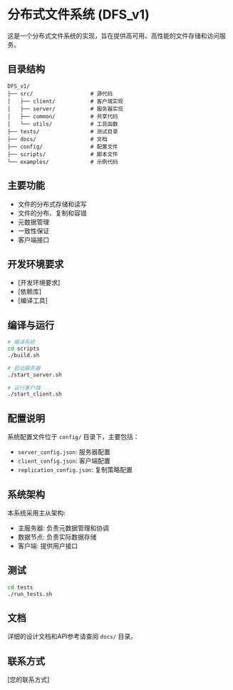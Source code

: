 # 分布式文件系统 (DFS_v1)

这是一个分布式文件系统的实现，旨在提供高可用、高性能的文件存储和访问服务。

## 目录结构

```
DFS_v1/
├── src/                  # 源代码
│   ├── client/           # 客户端实现
│   ├── server/           # 服务器实现 
│   ├── common/           # 共享代码
│   └── utils/            # 工具函数
├── tests/                # 测试目录
├── docs/                 # 文档
├── config/               # 配置文件
├── scripts/              # 脚本文件
└── examples/             # 示例代码
```

## 主要功能

- 文件的分布式存储和读写
- 文件的分布、复制和容错
- 元数据管理
- 一致性保证
- 客户端接口

## 开发环境要求

- [开发环境要求]
- [依赖库]
- [编译工具]

## 编译与运行

```bash
# 编译系统
cd scripts
./build.sh

# 启动服务器
./start_server.sh

# 运行客户端
./start_client.sh
```

## 配置说明

系统配置文件位于 `config/` 目录下，主要包括：

- `server_config.json`: 服务器配置
- `client_config.json`: 客户端配置
- `replication_config.json`: 复制策略配置

## 系统架构

本系统采用主从架构:
- 主服务器: 负责元数据管理和协调
- 数据节点: 负责实际数据存储
- 客户端: 提供用户接口

## 测试

```bash
cd tests
./run_tests.sh
```

## 文档

详细的设计文档和API参考请查阅 `docs/` 目录。

## 联系方式

[您的联系方式]
```

